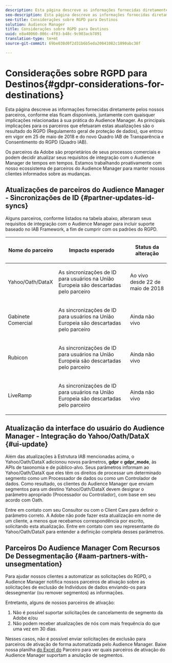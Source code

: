 ```yaml
---
description: Esta página descreve as informações fornecidas diretamente pelos nossos parceiros, conforme elas ficam disponíveis, juntamente com quaisquer implicações relacionadas à sua prática do Audience Manager. As principais implicações para os parceiros que efetuaram estas atualizações são o resultado do RGPD (Regulamento geral de proteção de dados), que entrou em vigor em 25 de maio de 2018 e do novo Quadro IAB de Transparência e Consentimento do RGPD (Quadro IAB).
seo-description: Esta página descreve as informações fornecidas diretamente pelos nossos parceiros, conforme elas ficam disponíveis, juntamente com quaisquer implicações relacionadas à sua prática do Audience Manager. As principais implicações para os parceiros que efetuaram estas atualizações são o resultado do RGPD (Regulamento geral de proteção de dados), que entrou em vigor em 25 de maio de 2018 e do novo Quadro IAB de Transparência e Consentimento do RGPD (Quadro IAB).
seo-title: Considerações sobre RGPD para Destinos
solution: Audience Manager
title: Considerações sobre RGPD para Destinos
uuid: e8a40060-086c-4f03-b48c-9c903acb7891
translation-type: tm+mt
source-git-commit: 69be038d0f2d31b6b5eda20041082c1890abc38f

---
```



# Considerações sobre RGPD para Destinos{#gdpr-considerations-for-destinations}

Esta página descreve as informações fornecidas diretamente pelos nossos parceiros, conforme elas ficam disponíveis, juntamente com quaisquer implicações relacionadas à sua prática do Audience Manager. As principais implicações para os parceiros que efetuaram estas atualizações são o resultado do RGPD (Regulamento geral de proteção de dados), que entrou em vigor em 25 de maio de 2018 e do novo Quadro IAB de Transparência e Consentimento do RGPD (Quadro IAB).

Os parceiros da Adobe são proprietários de seus processos comerciais e podem decidir atualizar seus requisitos de integração com o Audience Manager de tempos em tempos. Estamos trabalhando proativamente com nosso ecossistema de parceiros do Audience Manager para manter nossos clientes informados sobre as mudanças.

## Atualizações de parceiros do Audience Manager - Sincronizações de ID {#partner-updates-id-syncs}

Alguns parceiros, conforme listados na tabela abaixo, alteraram seus requisitos de integração com o Audience Manager para incluir suporte baseado no IAB Framework, a fim de cumprir com os padrões do RGPD.

<table id="table_335A470D4F10434E9CF587089FB54B0C"> 
 <thead> 
  <tr> 
   <th colname="col1" class="entry"> <p>Nome do parceiro </p> </th> 
   <th colname="col2" class="entry"> <p>Impacto esperado </p> </th> 
   <th colname="col3" class="entry"> <p>Status da alteração </p> </th> 
  </tr>
 </thead>
 <tbody> 
  <tr> 
   <td colname="col1"> <p>Yahoo/Oath/DataX </p> </td> 
   <td colname="col2"> <p>As sincronizações de ID para usuários na União Europeia são descartadas pelo parceiro </p> </td> 
   <td colname="col3"> <p>Ao vivo desde 22 de maio de 2018 </p> </td> 
  </tr> 
  <tr> 
   <td colname="col1"> <p>Gabinete Comercial </p> </td> 
   <td colname="col2"> <p>As sincronizações de ID para usuários na União Europeia são descartadas pelo parceiro </p> </td> 
   <td colname="col3"> <p>Ainda não vivo </p> </td> 
  </tr> 
  <tr> 
   <td colname="col1"> <p>Rubicon </p> </td> 
   <td colname="col2"> <p>As sincronizações de ID para usuários na União Europeia são descartadas pelo parceiro </p> </td> 
   <td colname="col3"> <p>Ainda não vivo </p> </td> 
  </tr> 
  <tr> 
   <td colname="col1"> <p>LiveRamp </p> </td> 
   <td colname="col2"> <p>As sincronizações de ID para usuários na União Europeia são descartadas pelo parceiro </p> </td> 
   <td colname="col3"> <p>Ainda não vivo </p> </td> 
  </tr> 
 </tbody> 
</table>

## Atualização da interface do usuário do Audience Manager - Integração do Yahoo/Oath/DataX {#ui-update}

Além das atualizações à Estrutura IAB mencionadas acima, o Yahoo/Oath/DataX adicionou novos parâmetros, **gdpr** e **gdpr_mode**, às APIs de taxonomia e de público-alvo. Seus parâmetros informam ao Yahoo/Oath/DataX que eles têm os direitos de processar um determinado segmento como um Processador de dados ou como um Controlador de dados. Como resultado, os clientes do Audience Manager que enviam segmentos para um destino Yahoo/Oath/DataX devem designar o parâmetro apropriado (Processador ou Controlador), com base em seu acordo com Oath.

Entre em contato com seu Consultor ou com o Client Care para definir o parâmetro correto. A Adobe não pode fazer esta atualização em nome de um cliente, a menos que recebamos correspondência por escrito, solicitando esta atualização. Entre em contato com seu representante do Yahoo/Oath/DataX para entender a definição completa desses parâmetros.

## Parceiros Do Audience Manager Com Recursos De Dessegmentação {#aam-partners-with-unsegmentation}

Para ajudar nossos clientes a automatizar as solicitações do RGPD, o Audience Manager notifica nossos parceiros de ativação sobre as solicitações de exclusão de Indivíduos de dados enviando-os para dessegmentar (ou remover segmentos) as informações.

Entretanto, alguns de nossos parceiros de ativação:

1. Não é possível suportar solicitações de cancelamento de segmento da Adobe e/ou
1. Não podem receber atualizações de nós com mais frequência do que uma vez em 30 dias.

Nesses casos, não é possível enviar solicitações de exclusão para parceiros de ativação de forma automatizada pelo Audience Manager. Baixe nossa planilha [do Excel do](/help/using/overview/aam-gdpr/assets/AAM-Partners-July2019.xlsx) Parceiro para ver quais parceiros de ativação do Audience Manager suportam a anulação de segmentos.
